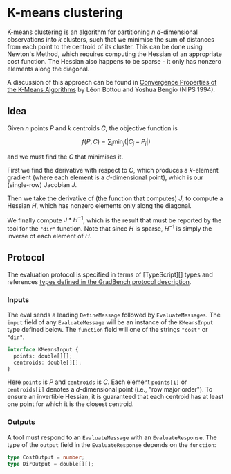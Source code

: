 # K-means clustering

K-means clustering is an algorithm for partitioning $n$
$d$-dimensional observations into $k$ clusters, such that we minimise
the sum of distances from each point to the centroid of its cluster.
This can be done using Newton's Method, which requires computing the
Hessian of an appropriate cost function. The Hessian also happens to
be sparse - it only has nonzero elements along the diagonal.

A discussion of this approach can be found in [Convergence Properties
of the K-Means
Algorithms](https://proceedings.neurips.cc/paper/1994/hash/a1140a3d0df1c81e24ae954d935e8926-Abstract.html)
by Léon Bottou and Yoshua Bengio (NIPS 1994).

## Idea

Given $n$ points $P$ and $k$ centroids $C$, the objective function is

```math
f(P, C) = \sum_i \text{min}_j(|C_j-P_i|)
```

and we must find the $C$ that minimises it.

First we find the derivative with respect to $C$, which produces a
$k$-element gradient (where each element is a $d$-dimensional point),
which is our (single-row) Jacobian $J$.

Then we take the derivative of (the function that computes) $J$, to
compute a Hessian $H$, which has nonzero elements only along the
diagonal.

We finally compute $J * H^{-1}$, which is the result that must be
reported by the tool for the `"dir"` function. Note that since
$H$ is sparse, $H^{-1}$ is simply the inverse of each element of $H$.

## Protocol

The evaluation protocol is specified in terms of [TypeScript][] types
and references [types defined in the GradBench protocol
description](https://github.com/gradbench/gradbench?tab=readme-ov-file#types).

### Inputs

The eval sends a leading `DefineMessage` followed by
`EvaluateMessages`. The `input` field of any `EvaluateMessage` will be
an instance of the `KMeansInput` type defined below. The `function`
field will one of the strings `"cost"` or `"dir"`.

```typescript
interface KMeansInput {
  points: double[][];
  centroids: double[][];
}
```

Here `points` is $P$ and `centroids` is $C$. Each element `points[i]`
or `centroids[i]` denotes a $d$-dimensional point (i.e., "row major
order"). To ensure an invertible Hessian, it is guaranteed that each
centroid has at least one point for which it is the closest centroid.

### Outputs

A tool must respond to an `EvaluateMessage` with an
`EvaluateResponse`. The type of the `output` field in the
`EvaluateResponse` depends on the `function`:

```typescript
type CostOutput = number;
type DirOutput = double[][];
```
